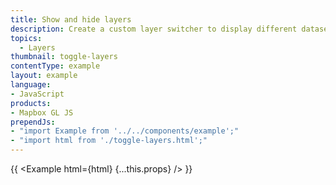 ```yaml
---
title: Show and hide layers
description: Create a custom layer switcher to display different datasets.
topics:
  - Layers
thumbnail: toggle-layers
contentType: example
layout: example
language:
- JavaScript
products:
- Mapbox GL JS
prependJs:
- "import Example from '../../components/example';"
- "import html from './toggle-layers.html';"
---
```


{{ <Example html={html} {...this.props} /> }}
